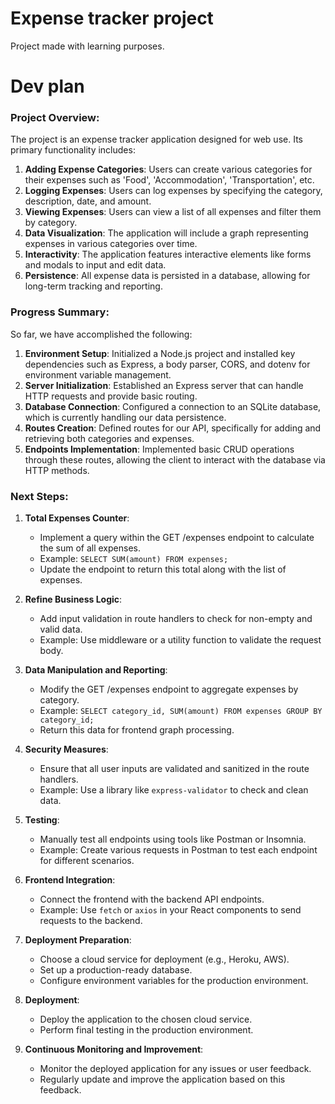 # Expense tracker project

Project made with learning purposes.

# Dev plan

### Project Overview:
The project is an expense tracker application designed for web use. Its primary functionality includes:

1. **Adding Expense Categories**: Users can create various categories for their expenses such as 'Food', 'Accommodation', 'Transportation', etc.
2. **Logging Expenses**: Users can log expenses by specifying the category, description, date, and amount.
3. **Viewing Expenses**: Users can view a list of all expenses and filter them by category.
4. **Data Visualization**: The application will include a graph representing expenses in various categories over time.
5. **Interactivity**: The application features interactive elements like forms and modals to input and edit data.
6. **Persistence**: All expense data is persisted in a database, allowing for long-term tracking and reporting.

### Progress Summary:
So far, we have accomplished the following:

1. **Environment Setup**: Initialized a Node.js project and installed key dependencies such as Express, a body parser, CORS, and dotenv for environment variable management.
2. **Server Initialization**: Established an Express server that can handle HTTP requests and provide basic routing.
3. **Database Connection**: Configured a connection to an SQLite database, which is currently handling our data persistence.
4. **Routes Creation**: Defined routes for our API, specifically for adding and retrieving both categories and expenses.
5. **Endpoints Implementation**: Implemented basic CRUD operations through these routes, allowing the client to interact with the database via HTTP methods.

### Next Steps:

1. **Total Expenses Counter**:
   - Implement a query within the GET /expenses endpoint to calculate the sum of all expenses.
   - Example: `SELECT SUM(amount) FROM expenses;`
   - Update the endpoint to return this total along with the list of expenses.

2. **Refine Business Logic**:
   - Add input validation in route handlers to check for non-empty and valid data.
   - Example: Use middleware or a utility function to validate the request body.

3. **Data Manipulation and Reporting**:
   - Modify the GET /expenses endpoint to aggregate expenses by category.
   - Example: `SELECT category_id, SUM(amount) FROM expenses GROUP BY category_id;`
   - Return this data for frontend graph processing.

4. **Security Measures**:
   - Ensure that all user inputs are validated and sanitized in the route handlers.
   - Example: Use a library like `express-validator` to check and clean data.

5. **Testing**:
   - Manually test all endpoints using tools like Postman or Insomnia.
   - Example: Create various requests in Postman to test each endpoint for different scenarios.

6. **Frontend Integration**:
   - Connect the frontend with the backend API endpoints.
   - Example: Use `fetch` or `axios` in your React components to send requests to the backend.

7. **Deployment Preparation**:
   - Choose a cloud service for deployment (e.g., Heroku, AWS).
   - Set up a production-ready database.
   - Configure environment variables for the production environment.

8. **Deployment**:
   - Deploy the application to the chosen cloud service.
   - Perform final testing in the production environment.

9. **Continuous Monitoring and Improvement**:
   - Monitor the deployed application for any issues or user feedback.
   - Regularly update and improve the application based on this feedback.
